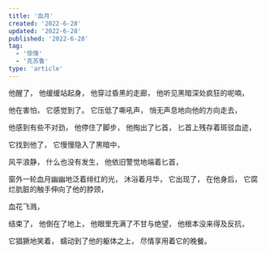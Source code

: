 ```yaml
---
title: '血月'
created: '2022-6-28'
updated: '2022-6-28'
published: '2022-6-28'
tag:
  - '惊悚'
  - '克苏鲁'
type: 'article'
---
```


他醒了，
他缓缓站起身，
他穿过昏黑的走廊，
他听见黑暗深处疯狂的呢喃，

他在害怕，
它感觉到了。
它压低了嘶吼声，
悄无声息地向他的方向走去，

他感到有些不对劲，
他停住了脚步，
他掏出了匕首，
匕首上残存着斑驳血迹，

它找到他了，
它慢慢隐入了黑暗中，

风平浪静，
什么也没有发生，
他依旧警觉地端着匕首，

窗外一轮血月幽幽地泛着绯红的光，
沐浴着月华，
它出现了，
在他身后，
它腐烂肮脏的触手伸向了他的脖颈，

血花飞溅，

结束了，
他倒在了地上，
他眼里充满了不甘与绝望，
他根本没来得及反抗，

它猖獗地笑着，
蠕动到了他的躯体之上，
尽情享用着它的晚餐。
